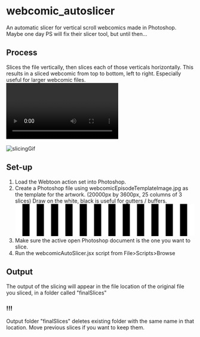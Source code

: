 # webcomic_autoslicer
An automatic slicer for vertical scroll webcomics made in Photoshop. Maybe one day PS will fix their slicer tool, but until then...

## Process
Slices the file vertically, then slices each of those verticals horizontally.
This results in a sliced webcomic from top to bottom, left to right.
Especially useful for larger webcomic files.
![webcomic slicer in action](https://user-images.githubusercontent.com/7714559/141412066-396056a3-9ca2-47e8-8d17-18010f78fe2c.mp4)

![slicingGif](https://user-images.githubusercontent.com/7714559/141412141-8d5b8149-4e8c-4b77-8c89-718313168162.gif)

## Set-up
1. Load the Webtoon action set into Photoshop.
2. Create a Photoshop file using webcomicEpisodeTemplateImage.jpg as the template for the artwork. (20000px by 3600px, 25 columns of 3 slices) Draw on the white, black is useful for gutters / buffers.
![webcomic layout template](https://github.com/amgreen/webcomic_autoslicer/blob/main/webcomicEpisodeTemplateImage.jpg)
4. Make sure the active open Photoshop document is the one you want to slice.
5. Run the webcomicAutoSlicer.jsx script from File>Scripts>Browse

## Output
The output of the slicing will appear in the file location of the original file you sliced, in a folder called "finalSlices"
### !!! 
Output folder "finalSlices" deletes existing folder with the same name in that location. Move previous slices if you want to keep them.


